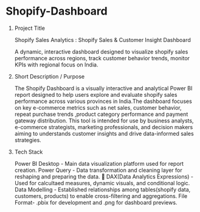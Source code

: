 # Shopify-Dashboard
1. Project Title
 
   Shopify Sales Analytics : Shopify Sales & Customer Insight Dashboard

    A dynamic, interactive dashboard designed to visualize shopify sales performance across regions, track customer behavior trends, monitor KPIs with regional focus on India.

2. Short Description / Purpose
  
   The Shopify Dashboard is a visually interactive and analytical Power BI report designed to help users explore and evaluate shopify sales performance across various provinces in India.The dashboard focuses on key e-commerce metrics such as net sales, customer behavior, repeat purchase trends ,product category performance and payment gateway distribution. This tool is intended for use by business analysts, e-commerce strategists, marketing professionals, and decision makers aiming to understands customer insights and drive data-informed sales strategies.

3. Tech Stack

   Power BI Desktop - Main data visualization platform used for report creation.
   Power Query - Data transformation and cleaning layer for reshaping and preparing the data.
 :brain:  DAX(Data Analytics Expressions) - Used for calcultaed measures, dynamic visuals, and conditional logic.
   Data Modelling - Established relationships among tables(shopify data, customers, products) to enable cross-filtering and aggregations.
   File Format- .pbix for development and .png for dashboard previews.
